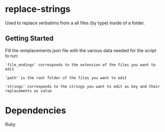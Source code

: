 # replace-strings

Used to replace verbatims from a all files (by type) inside of a folder.

## Getting Started

Fill the remplacements.json file with the various data needed for the script to run:

```
'file_endings' corresponds to the extension of the files you want to edit
```

```
'path' is the root folder of the files you want to edit
```

```
'strings' corresponds to the strings you want to edit as key and their replacements as value
```

# Dependencies

Ruby